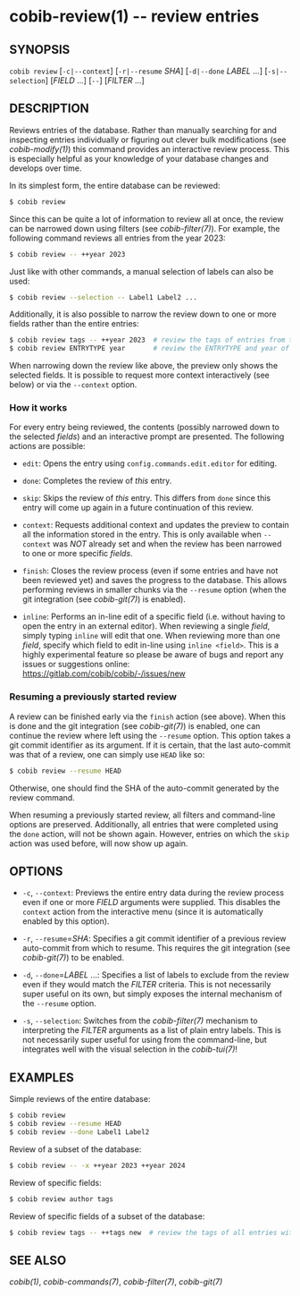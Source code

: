 cobib-review(1) -- review entries
=================================

## SYNOPSIS

`cobib review` [`-c|--context`] [`-r|--resume` _SHA_] [`-d|--done` _LABEL_ ...] [`-s|--selection`] [_FIELD_ ...] [`--`] [_FILTER_ ...]

## DESCRIPTION

Reviews entries of the database.
Rather than manually searching for and inspecting entries individually or figuring out clever bulk modifications (see _cobib-modify(1)_) this command provides an interactive review process.
This is especially helpful as your knowledge of your database changes and develops over time.

In its simplest form, the entire database can be reviewed:
```bash
$ cobib review
```

Since this can be quite a lot of information to review all at once, the review can be narrowed down using filters (see _cobib-filter(7)_).
For example, the following command reviews all entries from the year 2023:
```bash
$ cobib review -- ++year 2023
```
Just like with other commands, a manual selection of labels can also be used:
```bash
$ cobib review --selection -- Label1 Label2 ...
```

Additionally, it is also possible to narrow the review down to one or more fields rather than the entire entries:
```bash
$ cobib review tags -- ++year 2023  # review the tags of entries from the year 2023
$ cobib review ENTRYTYPE year       # review the ENTRYTYPE and year of all entries
```
When narrowing down the review like above, the preview only shows the selected fields.
It is possible to request more context interactively (see below) or via the `--context` option.

### How it works

For every entry being reviewed, the contents (possibly narrowed down to the selected _fields_) and an interactive prompt are presented.
The following actions are possible:

  * `edit`:
    Opens the entry using `config.commands.edit.editor` for editing.

  * `done`:
    Completes the review of _this_ entry.

  * `skip`:
    Skips the review of _this_ entry.
    This differs from `done` since this entry will come up again in a future continuation of this review.

  * `context`:
    Requests additional context and updates the preview to contain all the information stored in the entry.
    This is only available when `--context` was _NOT_ already set and when the review has been narrowed to one or more specific _fields_.

  * `finish`:
    Closes the review process (even if some entries and have not been reviewed yet) and saves the progress to the database.
    This allows performing reviews in smaller chunks via the `--resume` option (when the git integration (see _cobib-git(7)_) is enabled).

  * `inline`:
    Performs an in-line edit of a specific field (i.e. without having to open the entry in an external editor).
    When reviewing a single _field_, simply typing `inline` will edit that one.
    When reviewing more than one _field_, specify which field to edit in-line using `inline <field>`.
    This is a highly experimental feature so please be aware of bugs and report any issues or suggestions online: https://gitlab.com/cobib/cobib/-/issues/new

### Resuming a previously started review

A review can be finished early via the `finish` action (see above).
When this is done and the git integration (see _cobib-git(7)_) is enabled, one can continue the review where left using the `--resume` option.
This option takes a git commit identifier as its argument.
If it is certain, that the last auto-commit was that of a review, one can simply use `HEAD` like so:
```bash
$ cobib review --resume HEAD
```
Otherwise, one should find the SHA of the auto-commit generated by the review command.

When resuming a previously started review, all filters and command-line options are preserved.
Additionally, all entries that were completed using the `done` action, will not be shown again.
However, entries on which the `skip` action was used before, will now show up again.

## OPTIONS

  * `-c`, `--context`:
    Previews the entire entry data during the review process even if one or more _FIELD_ arguments were supplied.
    This disables the `context` action from the interactive menu (since it is automatically enabled by this option).

  * `-r`, `--resume`=_SHA_:
    Specifies a git commit identifier of a previous review auto-commit from which to resume.
    This requires the git integration (see _cobib-git(7)_) to be enabled.

  * `-d`, `--done`=_LABEL_ ...:
    Specifies a list of labels to exclude from the review even if they would match the _FILTER_ criteria.
    This is not necessarily super useful on its own, but simply exposes the internal mechanism of the `--resume` option.

  * `-s`, `--selection`:
    Switches from the _cobib-filter(7)_ mechanism to interpreting the _FILTER_ arguments as a list of plain entry labels.
    This is not necessarily super useful for using from the command-line, but integrates well with the visual selection in the _cobib-tui(7)_!

## EXAMPLES

Simple reviews of the entire database:
```bash
$ cobib review
$ cobib review --resume HEAD
$ cobib review --done Label1 Label2
```

Review of a subset of the database:
```bash
$ cobib review -- -x ++year 2023 ++year 2024
```

Review of specific fields:
```bash
$ cobib review author tags
```

Review of specific fields of a subset of the database:
```bash
$ cobib review tags -- ++tags new  # review the tags of all entries with the `new` tag
```

## SEE ALSO

_cobib(1)_, _cobib-commands(7)_, _cobib-filter(7)_, _cobib-git(7)_

[//]: # ( vim: set ft=markdown tw=0: )
